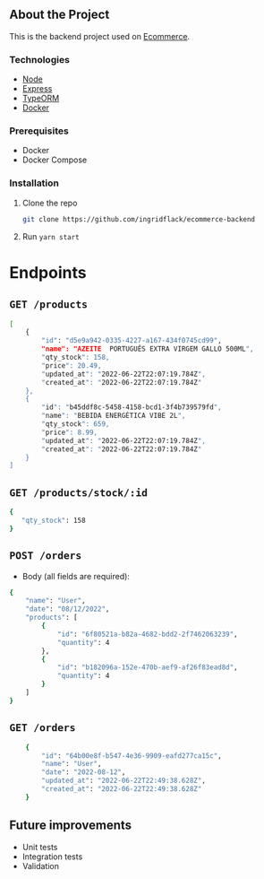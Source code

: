 ## About the Project

This is the backend project used on [Ecommerce](https://github.com/ingridflack/ecommerce).

### Technologies

- [Node](https://nodejs.org/pt-br/docs/)
- [Express](https://expressjs.com/pt-br/)
- [TypeORM](https://typeorm.io/)
- [Docker](https://www.docker.com/)

### Prerequisites

- Docker
- Docker Compose

### Installation

1. Clone the repo
   ```sh
   git clone https://github.com/ingridflack/ecommerce-backend
   ```
2. Run `yarn start`

# Endpoints

## `GET /products`

```sh
[
	{
		"id": "d5e9a942-0335-4227-a167-434f0745cd99",
		"name": "AZEITE  PORTUGUÊS EXTRA VIRGEM GALLO 500ML",
		"qty_stock": 158,
		"price": 20.49,
		"updated_at": "2022-06-22T22:07:19.784Z",
		"created_at": "2022-06-22T22:07:19.784Z"
	},
	{
		"id": "b45ddf8c-5458-4158-bcd1-3f4b739579fd",
		"name": "BEBIDA ENERGÉTICA VIBE 2L",
		"qty_stock": 659,
		"price": 8.99,
		"updated_at": "2022-06-22T22:07:19.784Z",
		"created_at": "2022-06-22T22:07:19.784Z"
	}
]
```

## `GET /products/stock/:id`

```sh
{
   "qty_stock": 158
}
```

## `POST /orders`

- Body (all fields are required):

```sh
{
	"name": "User",
	"date": "08/12/2022",
	"products": [
		{
			"id": "6f80521a-b82a-4682-bdd2-2f7462063239",
			"quantity": 4
		},
		{
			"id": "b182096a-152e-470b-aef9-af26f83ead8d",
			"quantity": 4
		}
	]
}
```

## `GET /orders`

```sh
	{
		"id": "64b00e8f-b547-4e36-9909-eafd277ca15c",
		"name": "User",
		"date": "2022-08-12",
		"updated_at": "2022-06-22T22:49:38.628Z",
		"created_at": "2022-06-22T22:49:38.628Z"
	}
```

## Future improvements

- Unit tests
- Integration tests
- Validation
